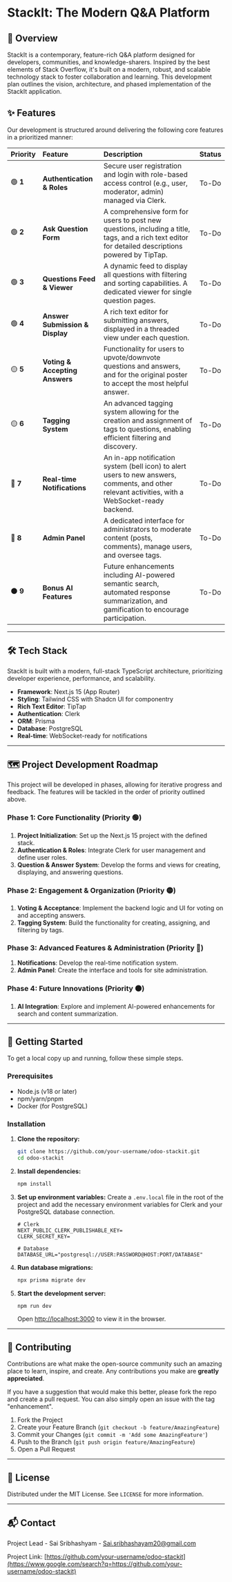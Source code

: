 # StackIt: The Modern Q\&A Platform

## 🚀 Overview

StackIt is a contemporary, feature-rich Q\&A platform designed for developers, communities, and knowledge-sharers. Inspired by the best elements of Stack Overflow, it's built on a modern, robust, and scalable technology stack to foster collaboration and learning. This development plan outlines the vision, architecture, and phased implementation of the StackIt application.

## ✨ Features

Our development is structured around delivering the following core features in a prioritized manner:

| Priority | Feature | Description | Status |
| :--- | :--- | :--- | :--- |
| 🟢 **1** | **Authentication & Roles** | Secure user registration and login with role-based access control (e.g., user, moderator, admin) managed via Clerk. | To-Do |
| 🟢 **2** | **Ask Question Form** | A comprehensive form for users to post new questions, including a title, tags, and a rich text editor for detailed descriptions powered by TipTap. | To-Do |
| 🟢 **3** | **Questions Feed & Viewer** | A dynamic feed to display all questions with filtering and sorting capabilities. A dedicated viewer for single question pages. | To-Do |
| 🟢 **4** | **Answer Submission & Display** | A rich text editor for submitting answers, displayed in a threaded view under each question. | To-Do |
| 🟡 **5** | **Voting & Accepting Answers** | Functionality for users to upvote/downvote questions and answers, and for the original poster to accept the most helpful answer. | To-Do |
| 🟡 **6** | **Tagging System** | An advanced tagging system allowing for the creation and assignment of tags to questions, enabling efficient filtering and discovery. | To-Do |
| 🔵 **7** | **Real-time Notifications** | An in-app notification system (bell icon) to alert users to new answers, comments, and other relevant activities, with a WebSocket-ready backend. | To-Do |
| 🔵 **8** | **Admin Panel** | A dedicated interface for administrators to moderate content (posts, comments), manage users, and oversee tags. | To-Do |
| ⚫ **9** | **Bonus AI Features** | Future enhancements including AI-powered semantic search, automated response summarization, and gamification to encourage participation. | To-Do |

-----

## 🛠️ Tech Stack

StackIt is built with a modern, full-stack TypeScript architecture, prioritizing developer experience, performance, and scalability.

  * **Framework**: Next.js 15 (App Router)
  * **Styling**: Tailwind CSS with Shadcn UI for componentry
  * **Rich Text Editor**: TipTap
  * **Authentication**: Clerk
  * **ORM**: Prisma
  * **Database**: PostgreSQL
  * **Real-time**: WebSocket-ready for notifications

-----

## 🗺️ Project Development Roadmap

This project will be developed in phases, allowing for iterative progress and feedback. The features will be tackled in the order of priority outlined above.

### Phase 1: Core Functionality (Priority 🟢)

1.  **Project Initialization**: Set up the Next.js 15 project with the defined stack.
2.  **Authentication & Roles**: Integrate Clerk for user management and define user roles.
3.  **Question & Answer System**: Develop the forms and views for creating, displaying, and answering questions.

### Phase 2: Engagement & Organization (Priority 🟡)

1.  **Voting & Acceptance**: Implement the backend logic and UI for voting on and accepting answers.
2.  **Tagging System**: Build the functionality for creating, assigning, and filtering by tags.

### Phase 3: Advanced Features & Administration (Priority 🔵)

1.  **Notifications**: Develop the real-time notification system.
2.  **Admin Panel**: Create the interface and tools for site administration.

### Phase 4: Future Innovations (Priority ⚫)

1.  **AI Integration**: Explore and implement AI-powered enhancements for search and content summarization.

-----

## 🚀 Getting Started

To get a local copy up and running, follow these simple steps.

### Prerequisites

  * Node.js (v18 or later)
  * npm/yarn/pnpm
  * Docker (for PostgreSQL)

### Installation

1.  **Clone the repository:**
    ```sh
    git clone https://github.com/your-username/odoo-stackit.git
    cd odoo-stackit
    ```
2.  **Install dependencies:**
    ```sh
    npm install
    ```
3.  **Set up environment variables:**
    Create a `.env.local` file in the root of the project and add the necessary environment variables for Clerk and your PostgreSQL database connection.
    ```env
    # Clerk
    NEXT_PUBLIC_CLERK_PUBLISHABLE_KEY=
    CLERK_SECRET_KEY=

    # Database
    DATABASE_URL="postgresql://USER:PASSWORD@HOST:PORT/DATABASE"
    ```
4.  **Run database migrations:**
    ```sh
    npx prisma migrate dev
    ```
5.  **Start the development server:**
    ```sh
    npm run dev
    ```
    Open [http://localhost:3000](https://www.google.com/search?q=http://localhost:3000) to view it in the browser.

-----

## 🤝 Contributing

Contributions are what make the open-source community such an amazing place to learn, inspire, and create. Any contributions you make are **greatly appreciated**.

If you have a suggestion that would make this better, please fork the repo and create a pull request. You can also simply open an issue with the tag "enhancement".

1.  Fork the Project
2.  Create your Feature Branch (`git checkout -b feature/AmazingFeature`)
3.  Commit your Changes (`git commit -m 'Add some AmazingFeature'`)
4.  Push to the Branch (`git push origin feature/AmazingFeature`)
5.  Open a Pull Request

-----

## 📜 License

Distributed under the MIT License. See `LICENSE` for more information.

-----

## 📬 Contact

Project Lead - Sai Sribhashyam - [Sai.sribhashayam20@gmail.com](mailto:Sai.sribhashayam29@gmail.com)

Project Link: [https://github.com/your-username/odoo-stackit](https://www.google.com/search?q=https://github.com/your-username/odoo-stackit)
